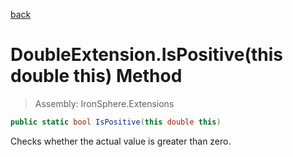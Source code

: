 ﻿

[back](/IronSphere.Extensions/types/DoubleExtension)

# DoubleExtension.IsPositive(this double this) Method

> Assembly: IronSphere.Extensions

```csharp
public static bool IsPositive(this double this)
```

Checks whether the actual value is greater than zero.

 